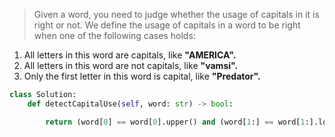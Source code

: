 
>Given a word, you need to judge whether the usage of capitals in it is right or not. We define the usage of capitals in a word to be right when one of the following cases holds:

1. All letters in this word are capitals, like **"AMERICA".**
2. All letters in this word are not capitals, like **"vamsi".**
3. Only the first letter in this word is capital, like **"Predator".**

```python
class Solution:
    def detectCapitalUse(self, word: str) -> bool:

        return (word[0] == word[0].upper() and (word[1:] == word[1:].lower() or word[1:] == word[1:].upper())) or (word == word.lower())
```
